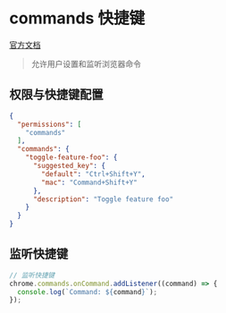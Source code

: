
# commands 快捷键
[官方文档](https://developer.chrome.com/docs/extensions/reference/commands)

> 允许用户设置和监听浏览器命令

## 权限与快捷键配置

```json
{
  "permissions": [
    "commands"
  ],
  "commands": {
    "toggle-feature-foo": {
      "suggested_key": {
        "default": "Ctrl+Shift+Y",
        "mac": "Command+Shift+Y"
      },
      "description": "Toggle feature foo"
    }
  }
}
```

## 监听快捷键
```js
// 监听快捷键
chrome.commands.onCommand.addListener((command) => {
  console.log(`Command: ${command}`);
});
```